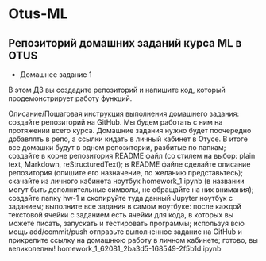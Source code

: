 # Otus-ML
## Репозиторий домашних заданий курса ML в OTUS

- Домашнее задание 1

В этом ДЗ вы создадите репозиторий и напишите код, который продемонстрирует работу функций.

Описание/Пошаговая инструкция выполнения домашнего задания:
создайте репозиторий на GitHub. Мы будем работать с ним на протяжении всего курса. Домашние задания нужно будет поочередно добавлять в репо, а ссылки кидать в личный кабинет в Отусе. В итоге все домашки будут в одном репозитории, разбитые по папкам;
создайте в корне репозитория README файл (со стилем на выбор: plain text, Markdown, reStructuredText);
в README файле сделайте описание репозитория (опишите его назначение, по желанию представьтесь);
скачайте из личного кабинета ноутбук homework_1.ipynb (в названии могут быть дополнительные символы, не обращайте на них внимания);
создайте папку hw-1 и скопируйте туда данный Jupyter ноутбук с заданием;
выполните все задания в самом ноутбуке: после каждой текстовой ячейки с заданием есть ячейки для кода, в которых вы можете писать, запускать и тестировать программы;
используя всю мощь add/commit/push отправьте выполненное задание на GitHub и прикрепите ссылку на домашнюю работу в личном кабинете;
готово, вы великолепны!
homework_1_62081_2ba3d5-168549-2f5b1d.ipynb
